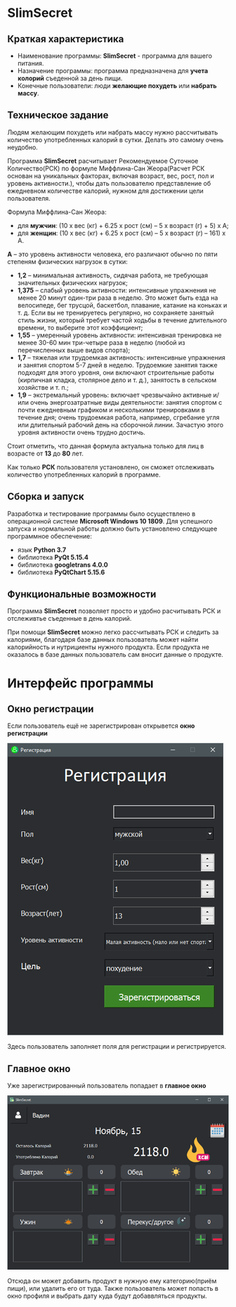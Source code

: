 # SlimSecret
 ## Краткая характеристика
* Наименование программы: **SlimSecret** - программа для вашего питания.
* Назначение программы: программа предназначена для **учета колорий** съеденной за день пищи.
* Конечные пользователи: люди **желающие похудеть** или **набрать массу**.

## Техническое задание
Людям желающим похудеть или набрать массу нужно рассчитывать количество употребленных калорий в сутки. Делать это самому очень неудобно. 

Программа **SlimSecret** расчитывает Рекомендуемое Суточное Количество(РСК) по формуле Миффлина-Сан Жеора(Расчет РСК основан на уникальных факторах, включая возраст, вес, рост, пол и уровень активности.), чтобы дать пользователю представление об ежедневном количестве калорий, нужном для достижении цели пользователя.

Формула Миффлина-Сан Жеора:

 + для **мужчин**: (10 x вес (кг) + 6.25 x рост (см) – 5 x возраст (г) + 5) x A;
 + для **женщин**: (10 x вес (кг) + 6.25 x рост (см) – 5 x возраст (г) – 161) x A.

**A** – это уровень активности человека, его различают обычно по пяти степеням физических нагрузок в сутки:

 + **1,2** – минимальная активность, сидячая работа, не требующая значительных физических нагрузок;
 + **1,375** – слабый уровень активности: интенсивные упражнения не менее 20 минут один-три раза в неделю. Это может быть езда на велосипеде, бег трусцой, баскетбол, плавание, катание на коньках и т. д. Если вы не тренируетесь регулярно, но сохраняете занятый стиль жизни, который требует частой ходьбы в течение длительного времени, то выберите этот коэффициент;
 + **1,55** – умеренный уровень активности: интенсивная тренировка не менее 30-60 мин три-четыре раза в неделю (любой из перечисленных выше видов спорта);
 + **1,7** – тяжелая или трудоемкая активность: интенсивные упражнения и занятия спортом 5-7 дней в неделю. Трудоемкие занятия также подходят для этого уровня, они включают строительные работы (кирпичная кладка, столярное дело и т. д.), занятость в сельском хозяйстве и т. п.;
 + **1,9** – экстремальный уровень: включает чрезвычайно активные и/или очень энергозатратные виды деятельности: занятия спортом с почти ежедневным графиком и несколькими тренировками в течение дня; очень трудоемкая работа, например, сгребание угля или длительный рабочий день на сборочной линии. Зачастую этого уровня активности очень трудно достичь.

Стоит отметить, что данная формула актуальна только для лиц в возрасте от **13** до **80** лет.

Как только **РСК** пользователя установлено, он сможет отслеживать количество употребленных калорий в программе.

## Сборка и запуск
Разработка и тестирование программы было осуществлено в операционной системе **Microsoft Windows 10 1809**. Для успешного запуска и нормальной работы должно быть установлено следующее программное обеспечение:

+ язык **Python 3.7**
+ библиотека **PyQt 5.15.4**
+ библиотека **googletrans 4.0.0**
+ библиотека **PyQtChart 5.15.6**

## Функциональные возможности
Программа **SlimSecret** позволяет просто и удобно расчитывать РСК и отслеживтье съеденные в день калорий.

При помощи **SlimSecret** можно легко рассчитывать РСК и следить за калориями, благодаря базе данных пользователь может найти калорийность и нутрициенты нужного продукта. Если продукта не оказалось в базе данных пользователь сам вносит данные о продукте.
# Интерфейс программы
## Окно регистрации
Если пользователь ещё не зарегистрирован открывется **окно регистрации**

![reg](./pic/reg.png 'Окно регистрации')

Здесь пользователь заполняет поля для регистрации и регистрируется.
## Главное окно
Уже зарегистрированный пользователь попадает в **главное окно**

![main](./pic/main.png 'Главное окно')

Отсюда он может добавить продукт в нужную ему категорию(приём пищи), или удалить его от туда. Также пользователь может попасть в окно профиля и выбрать дату куда будут добаввляться продукты.
## 

